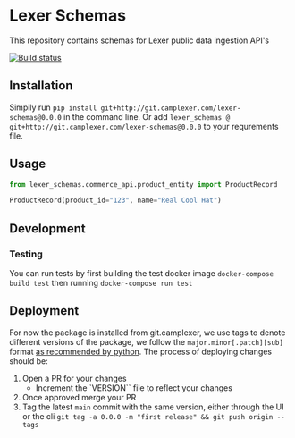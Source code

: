 # Lexer Schemas

This repository contains schemas for Lexer public data ingestion API's

[![Build status](https://badge.buildkite.com/71b600da5678c24261116bf2ba456e9760207385a5d1cce223.svg)](https://buildkite.com/lexer/lexer-schemas)

## Installation
Simpily run `pip install git+http://git.camplexer.com/lexer-schemas@0.0.0` in the command line. Or add `lexer_schemas @ git+http://git.camplexer.com/lexer-schemas@0.0.0` to your requrements file.

## Usage
```python
from lexer_schemas.commerce_api.product_entity import ProductRecord

ProductRecord(product_id="123", name="Real Cool Hat")
```

## Development

### Testing
You can run tests by first building the test docker image `docker-compose build test` then running `docker-compose run test`

## Deployment
For now the package is installed from git.camplexer, we use tags to denote different versions of the package, we follow the `major.minor[.patch][sub]` format [as recommended by python](https://docs.python.org/3/distutils/setupscript.html#additional-meta-data).
The process of deploying changes should be:
1. Open a PR for your changes
    - Increment the `VERSION`` file to reflect your changes
2. Once approved merge your PR
3. Tag the latest `main` commit with the same version, either through the UI or the cli `git tag -a 0.0.0 -m "first release" && git push origin --tags`
